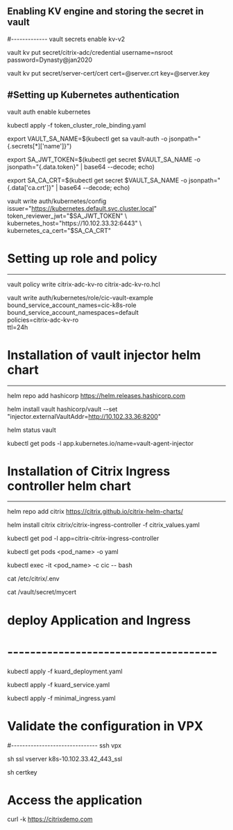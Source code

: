 

## Enabling KV engine and storing the secret in vault
#-------------
vault secrets enable kv-v2

vault kv put secret/citrix-adc/credential username=nsroot password=Dynasty@jan2020

vault kv put secret/server-cert/cert cert=@server.crt key=@server.key


#Setting up Kubernetes authentication
-----------------
vault auth enable kubernetes

kubectl apply -f token_cluster_role_binding.yaml

export VAULT_SA_NAME=$(kubectl get sa vault-auth -o jsonpath="{.secrets[*]['name']}")

export SA_JWT_TOKEN=$(kubectl get secret $VAULT_SA_NAME -o jsonpath="{.data.token}" | base64 --decode; echo)

export SA_CA_CRT=$(kubectl get secret $VAULT_SA_NAME -o jsonpath="{.data['ca\.crt']}" | base64 --decode; echo)


vault write auth/kubernetes/config \
issuer="https://kubernetes.default.svc.cluster.local" \
token_reviewer_jwt="$SA_JWT_TOKEN" \
kubernetes_host="https://10.102.33.32:6443" \
kubernetes_ca_cert="$SA_CA_CRT"


# Setting up role and policy
--------------------
vault policy write citrix-adc-kv-ro citrix-adc-kv-ro.hcl

vault write auth/kubernetes/role/cic-vault-example \
bound_service_account_names=cic-k8s-role \
bound_service_account_namespaces=default \
policies=citrix-adc-kv-ro \
ttl=24h

# Installation of vault injector helm chart
--------------------
helm repo add hashicorp https://helm.releases.hashicorp.com

helm install vault hashicorp/vault --set "injector.externalVaultAddr=http://10.102.33.36:8200"

helm status vault

kubectl get pods -l app.kubernetes.io/name=vault-agent-injector


# Installation of Citrix Ingress controller helm chart
----------------------------------------
helm repo add citrix https://citrix.github.io/citrix-helm-charts/

helm install citrix citrix/citrix-ingress-controller -f citrix_values.yaml 

kubectl get pod -l app=citrix-citrix-ingress-controller 

kubectl get pods <pod_name> -o yaml 

kubectl exec -it <pod_name> -c cic -- bash 

cat /etc/citrix/.env

cat /vault/secret/mycert



# deploy Application and Ingress
# -------------------------------------
kubectl apply -f kuard_deployment.yaml

kubectl apply -f kuard_service.yaml

kubectl apply -f minimal_ingress.yaml

# Validate the configuration in VPX
#-------------------------------
ssh vpx

sh ssl vserver k8s-10.102.33.42_443_ssl

sh certkey

# Access the application
curl  -k https://citrixdemo.com




